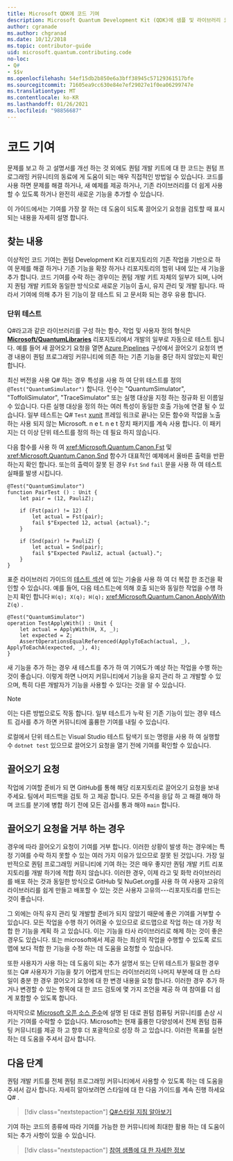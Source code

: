 ```yaml
---
title: Microsoft QDK에 코드 기여
description: Microsoft Quantum Development Kit (QDK)에 샘플 및 라이브러리 코드를 제공 하는 방법에 대해 알아봅니다.
author: cgranade
ms.author: chgranad
ms.date: 10/12/2018
ms.topic: contributor-guide
uid: microsoft.quantum.contributing.code
no-loc:
- Q#
- $$v
ms.openlocfilehash: 54ef15db2b850e6a3bff38945c57129361517bfe
ms.sourcegitcommit: 71605ea9cc630e84e7ef29027e1f0ea06299747e
ms.translationtype: MT
ms.contentlocale: ko-KR
ms.lasthandoff: 01/26/2021
ms.locfileid: "98856687"
---
```

# <a name="contributing-code"></a>코드 기여

문제를 보고 하 고 설명서를 개선 하는 것 외에도 퀀텀 개발 키트에 대 한 코드는 퀀텀 프로그래밍 커뮤니티의 동료에 게 도움이 되는 매우 직접적인 방법일 수 있습니다.
코드를 사용 하면 문제를 해결 하거나, 새 예제를 제공 하거나, 기존 라이브러리를 더 쉽게 사용할 수 있도록 하거나 완전히 새로운 기능을 추가할 수 있습니다.

이 가이드에서는 기여를 가장 잘 하는 데 도움이 되도록 끌어오기 요청을 검토할 때 표시 되는 내용을 자세히 설명 합니다.

## <a name="what-we-look-for"></a>찾는 내용

이상적인 코드 기여는 퀀텀 Development Kit 리포지토리의 기존 작업을 기반으로 하 여 문제를 해결 하거나 기존 기능을 확장 하거나 리포지토리의 범위 내에 있는 새 기능을 추가 합니다.
코드 기여를 수락 하는 경우이는 퀀텀 개발 키트 자체의 일부가 되며, 나머지 퀀텀 개발 키트와 동일한 방식으로 새로운 기능이 출시, 유지 관리 및 개발 됩니다.
따라서 기여에 의해 추가 된 기능이 잘 테스트 되 고 문서화 되는 경우 유용 합니다.

### <a name="unit-tests"></a>단위 테스트

Q#라고과 같은 라이브러리를 구성 하는 함수, 작업 및 사용자 정의 형식은 [**Microsoft/QuantumLibraries**](https://github.com/Microsoft/QuantumLibraries/) 리포지토리에서 개발의 일부로 자동으로 테스트 됩니다.
예를 들어 새 끌어오기 요청을 열면 [Azure Pipelines](https://azure.microsoft.com/services/devops/pipelines/) 구성에서 끌어오기 요청의 변경 내용이 퀀텀 프로그래밍 커뮤니티에 의존 하는 기존 기능을 중단 하지 않았는지 확인 합니다.

최신 버전을 사용 Q# 하는 경우 특성을 사용 하 여 단위 테스트를 정의 `@Test("QuantumSimulator")` 합니다. 인수는 "QuantumSimulator", "ToffoliSimulator", "TraceSimulator" 또는 실행 대상을 지정 하는 정규화 된 이름일 수 있습니다. 다른 실행 대상을 정의 하는 여러 특성이 동일한 호출 가능에 연결 될 수 있습니다. 일부 테스트는 [](https://www.nuget.org/packages/Microsoft.Quantum.Xunit/) Q# `Test` [xunit](https://xunit.github.io/) 프레임 워크로 끝나는 모든 함수와 작업을 노출 하는 사용 되지 않는 Microsoft. n e t. n e t 장치 패키지를 계속 사용 합니다. 이 패키지는 더 이상 단위 테스트를 정의 하는 데 필요 하지 않습니다. 

다음 함수를 사용 하 여 <xref:Microsoft.Quantum.Canon.Fst> 및 <xref:Microsoft.Quantum.Canon.Snd> 함수가 대표적인 예제에서 올바른 출력을 반환 하는지 확인 합니다.
또는의 출력이 잘못 된 경우 `Fst` `Snd` `fail` 문을 사용 하 여 테스트 실패를 발생 시킵니다.

```qsharp
@Test("QuantumSimulator")
function PairTest () : Unit {
    let pair = (12, PauliZ);

    if (Fst(pair) != 12) {
        let actual = Fst(pair);
        fail $"Expected 12, actual {actual}.";
    }

    if (Snd(pair) != PauliZ) {
        let actual = Snd(pair);
        fail $"Expected PauliZ, actual {actual}.";
    }
}
```

표준 라이브러리 가이드의 [테스트 섹션](xref:microsoft.quantum.libraries.diagnostics) 에 있는 기술을 사용 하 여 더 복잡 한 조건을 확인할 수 있습니다.
예를 들어, 다음 테스트는에 의해 호출 되는와 동일한 작업을 수행 하는지 확인 합니다 `H(q); X(q); H(q);` <xref:Microsoft.Quantum.Canon.ApplyWith> `Z(q)` .

```qsharp
@Test("QuantumSimulator")
operation TestApplyWith() : Unit {
    let actual = ApplyWith(H, X, _);
    let expected = Z;
    AssertOperationsEqualReferenced(ApplyToEach(actual, _), ApplyToEachA(expected, _), 4);
}
```

새 기능을 추가 하는 경우 새 테스트를 추가 하 여 기여도가 예상 하는 작업을 수행 하는 것이 좋습니다.
이렇게 하면 나머지 커뮤니티에서 기능을 유지 관리 하 고 개발할 수 있으며, 특히 다른 개발자가 기능을 사용할 수 있다는 것을 알 수 있습니다.

> [!NOTE]
> 이는 다른 방법으로도 작동 합니다.
> 일부 테스트가 누락 된 기존 기능이 있는 경우 테스트 검사를 추가 하면 커뮤니티에 훌륭한 기여를 내릴 수 있습니다.

로컬에서 단위 테스트는 Visual Studio 테스트 탐색기 또는 명령을 사용 하 여 실행할 수 `dotnet test` 있으므로 끌어오기 요청을 열기 전에 기여를 확인할 수 있습니다.

<!-- TODO:
### Comments and Documentation ###

### Citations and References ### -->

## <a name="pull-requests"></a>끌어오기 요청

작업에 기여할 준비가 되 면 GitHub를 통해 해당 리포지토리로 끌어오기 요청을 보내 주세요.
팀에서 피드백을 검토 하 고 제공 합니다. 모든 주석을 응답 하 고 해결 해야 하며 코드를 분기에 병합 하기 전에 모든 검사를 통과 해야 `main` 합니다.

## <a name="when-well-reject-a-pull-request"></a>끌어오기 요청을 거부 하는 경우

경우에 따라 끌어오기 요청이 기여를 거부 합니다.
이러한 상황이 발생 하는 경우에는 특정 기여를 수락 하지 못할 수 있는 여러 가지 이유가 있으므로 잘못 된 것입니다.
가장 일반적으로 퀀텀 프로그래밍 커뮤니티에 기여 하는 것은 매우 좋지만 퀀텀 개발 키트 리포지토리를 개발 하기에 적합 하지 않습니다.
이러한 경우, 이제 라고 및 화학 라이브러리를 배포 하는 것과 동일한 방식으로 GitHub 및 NuGet.org를 사용 하 여 사용자 고유의 라이브러리를 쉽게 만들고 배포할 수 있는 것은 사용자 고유의---리포지토리를 만드는 것이 좋습니다.

그 외에는 아직 유지 관리 및 개발할 준비가 되지 않았기 때문에 좋은 기여를 거부할 수 있습니다.
모든 작업을 수행 하기 어려울 수 있으므로 로드맵으로 작업 하는 데 가장 적합 한 기능을 계획 하 고 있습니다.
이는 기능을 타사 라이브러리로 해제 하는 것이 좋은 경우도 있습니다.
또는 microsoft에서 제공 하는 최상의 작업을 수행할 수 있도록 로드맵에 보다 적합 한 기능을 수정 하는 데 도움을 요청할 수 있습니다.

또한 사용자가 사용 하는 데 도움이 되는 추가 설명서 또는 단위 테스트가 필요한 경우 또는 Q# 사용자가 기능을 찾기 어렵게 만드는 라이브러리의 나머지 부분에 대 한 스타일이 충분 한 경우 끌어오기 요청에 대 한 변경 내용을 요청 합니다.
이러한 경우 추가 하거나 변경할 수 있는 항목에 대 한 코드 검토에 몇 가지 조언을 제공 하 여 참여를 더 쉽게 포함할 수 있도록 합니다.

마지막으로 [Microsoft 오픈 소스 준수](https://opensource.microsoft.com/codeofconduct/)에 설명 된 대로 퀀텀 컴퓨팅 커뮤니티를 손상 시키는 기여를 수락할 수 없습니다.
Microsoft는 현재 훌륭한 다양성에서 전체 퀀텀 컴퓨팅 커뮤니티를 제공 하 고 향후 더 포괄적으로 성장 하 고 있습니다.
이러한 목표를 실현 하는 데 도움을 주셔서 감사 합니다.

## <a name="next-steps"></a>다음 단계

퀀텀 개발 키트를 전체 퀀텀 프로그래밍 커뮤니티에서 사용할 수 있도록 하는 데 도움을 주셔서 감사 합니다.
자세히 알아보려면 스타일에 대 한 다음 가이드를 계속 진행 하세요 Q# .

> [!div class="nextstepaction"]
> [Q#스타일 지침 알아보기](xref:microsoft.quantum.contributing.style)

기여 하는 코드의 종류에 따라 기여를 가능한 한 커뮤니티에 최대한 활용 하는 데 도움이 되는 추가 사항이 있을 수 있습니다.

> [!div class="nextstepaction"]
> [참여 샘플에 대 한 자세한 정보](xref:microsoft.quantum.contributing.samples)
